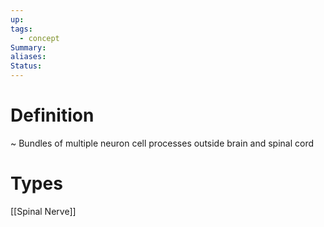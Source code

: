 ```yaml
---
up: 
tags:
  - concept
Summary: 
aliases: 
Status:
---
```

# Definition
~
Bundles of multiple neuron cell processes outside brain and spinal cord
<!--SR:!2025-03-14,4,270-->

# Types
[[Spinal Nerve]]